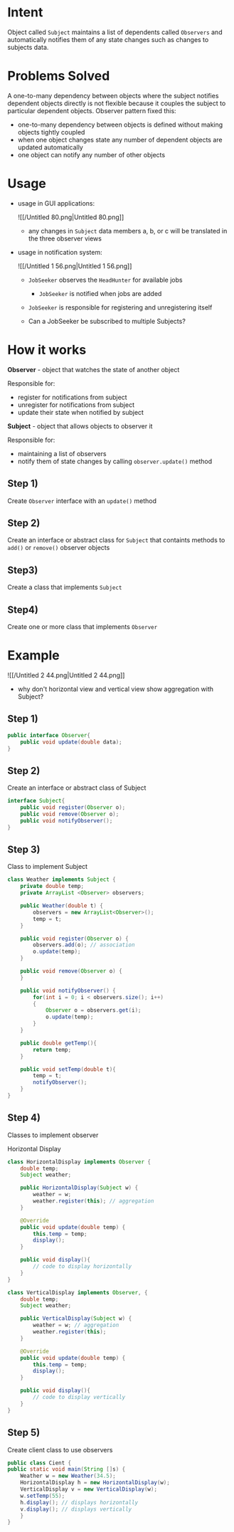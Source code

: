 
# Intent

Object called `Subject` maintains a list of dependents called `Observers` and automatically notifies them of any state changes such as changes to subjects data.

# Problems Solved

A one-to-many dependency between objects where the subject notifies dependent objects directly is not flexible because it couples the subject to particular dependent objects. Observer pattern fixed this:

- one-to-many dependency between objects is defined without making objects tightly coupled
- when one object changes state any number of dependent objects are updated automatically
- one object can notify any number of other objects

# Usage

- usage in GUI applications:
    
    ![[/Untitled 80.png|Untitled 80.png]]
    
    - any changes in `Subject` data members a, b, or c will be translated in the three observer views
- usage in notification system:
    
    ![[/Untitled 1 56.png|Untitled 1 56.png]]
    
    - `JobSeeker` observes the `HeadHunter` for available jobs
        - `JobSeeker` is notified when jobs are added
    - `JobSeeker` is responsible for registering and unregistering itself
    
    - Can a JobSeeker be subscribed to multiple Subjects?

# How it works

**Observer** - object that watches the state of another object

Responsible for:

- register for notifications from subject
- unregister for notifications from subject
- update their state when notified by subject

**Subject** - object that allows objects to observer it

Responsible for:

- maintaining a list of observers
- notify them of state changes by calling `observer.update()` method

## Step 1)

Create `Observer` interface with an `update()` method

## Step 2)

Create an interface or abstract class for `Subject` that containts methods to `add()` or `remove()` observer objects

## Step3)

Create a class that implements `Subject`

## Step4)

Create one or more class that implements `Observer`

  

# Example

![[/Untitled 2 44.png|Untitled 2 44.png]]

- why don't horizontal view and vertical view show aggregation with Subject?

## Step 1)

```Java
public interface Observer{
	public void update(double data);
}
```

## Step 2)

Create an interface or abstract class of Subject

```Java
interface Subject{
	public void register(Observer o);
	public void remove(Observer o);
	public void notifyObserver();
}
```

## Step 3)

Class to implement Subject

```Java
class Weather implements Subject {
	private double temp;
	private ArrayList <Observer> observers;

	public Weather(double t) {
		observers = new ArrayList<Observer>();
		temp = t;
	}

	public void register(Observer o) {
		observers.add(o); // association
		o.update(temp);
	}

	public void remove(Observer o) {
	}

	public void notifyObserver() {
		for(int i = 0; i < observers.size(); i++)
		{
			Observer o = observers.get(i);
			o.update(temp);
		}
	}

	public double getTemp(){
		return temp;
	}

	public void setTemp(double t){
		temp = t;
		notifyObserver();
	}
}
```

## Step 4)

Classes to implement observer

Horizontal Display

```Java
class HorizontalDisplay implements Observer {
	double temp;
	Subject weather;

	public HorizontalDisplay(Subject w) {
		weather = w;
		weather.register(this); // aggregation
	}

	@Override
	public void update(double temp) {
		this.temp = temp;
		display();
	}

	public void display(){
		// code to display horizontally
	}
}
```

```Java
class VerticalDisplay implements Observer, {
	double temp;
	Subject weather;

	public VerticalDisplay(Subject w) {
		weather = w; // aggregation
		weather.register(this);
	}

	@Override
	public void update(double temp) {
		this.temp = temp;
		display();
	}

	public void display(){
		// code to display vertically
	}
}
```

## Step 5)

Create client class to use observers

```Java
public class Cient {
public static void main(String []s) {
	Weather w = new Weather(34.5);
	HorizontalDisplay h = new HorizontalDisplay(w);
	VerticalDisplay v = new VerticalDisplay(w);
	w.setTemp(55);
	h.display(); // displays horizontally
	v.display(); // displays vertically
	}
}
```
